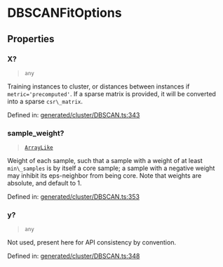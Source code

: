 # DBSCANFitOptions

## Properties

### X?

> `any`

Training instances to cluster, or distances between instances if `metric='precomputed'`. If a sparse matrix is provided, it will be converted into a sparse `csr\_matrix`.

Defined in:  [generated/cluster/DBSCAN.ts:343](https://github.com/transitive-bullshit/scikit-learn-ts/blob/92ab806/packages/sklearn/src/generated/cluster/DBSCAN.ts#L343)

### sample\_weight?

> [`ArrayLike`](../types/ArrayLike.md)

Weight of each sample, such that a sample with a weight of at least `min\_samples` is by itself a core sample; a sample with a negative weight may inhibit its eps-neighbor from being core. Note that weights are absolute, and default to 1.

Defined in:  [generated/cluster/DBSCAN.ts:353](https://github.com/transitive-bullshit/scikit-learn-ts/blob/92ab806/packages/sklearn/src/generated/cluster/DBSCAN.ts#L353)

### y?

> `any`

Not used, present here for API consistency by convention.

Defined in:  [generated/cluster/DBSCAN.ts:348](https://github.com/transitive-bullshit/scikit-learn-ts/blob/92ab806/packages/sklearn/src/generated/cluster/DBSCAN.ts#L348)
